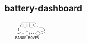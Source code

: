 # battery-dashboard

```
        ______
       /|_||_\`.__
      (   _    _ _\
      =`-(_)--(_)-'
     RANGE ROVER
```
